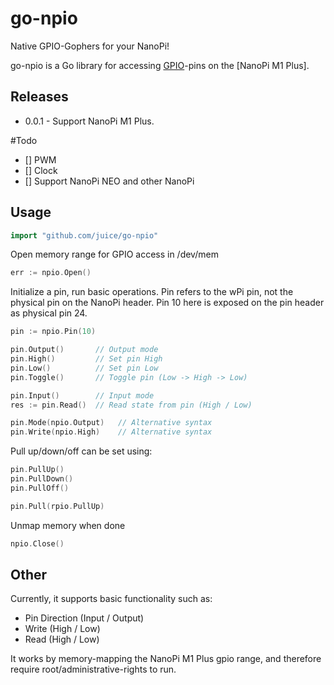 go-npio
=======

Native GPIO-Gophers for your NanoPi!


go-npio is a Go library for accessing [GPIO](https://wiki.friendlyelec.com/wiki/index.php/NanoPi_M1_Plus)-pins
on the [NanoPi M1 Plus].

## Releases ##
- 0.0.1 - Support NanoPi M1 Plus.

#Todo

* [] PWM
* [] Clock
* [] Support NanoPi NEO and other NanoPi

## Usage ##

```go
import "github.com/juice/go-npio"
```

Open memory range for GPIO access in /dev/mem

```go
err := npio.Open()
```

Initialize a pin, run basic operations.
Pin refers to the wPi pin, not the physical pin on the NanoPi header. Pin 10 here is exposed on the pin header as physical pin 24.

```go
pin := npio.Pin(10)

pin.Output()       // Output mode
pin.High()         // Set pin High
pin.Low()          // Set pin Low
pin.Toggle()       // Toggle pin (Low -> High -> Low)

pin.Input()        // Input mode
res := pin.Read()  // Read state from pin (High / Low)

pin.Mode(npio.Output)   // Alternative syntax
pin.Write(npio.High)    // Alternative syntax
```

Pull up/down/off can be set using:

```go
pin.PullUp()
pin.PullDown()
pin.PullOff()

pin.Pull(rpio.PullUp)
```

Unmap memory when done

```go
npio.Close()
```

## Other ##

Currently, it supports basic functionality such as:
- Pin Direction (Input / Output)
- Write (High / Low)
- Read (High / Low)

It works by memory-mapping the NanoPi M1 Plus gpio range, and therefore require root/administrative-rights to run.
